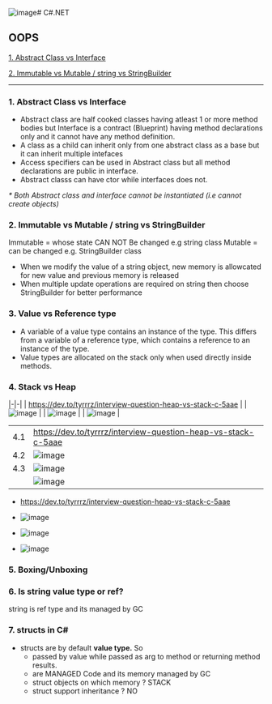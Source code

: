 ![image](https://github.com/user-attachments/assets/55d94649-1655-42c1-9de5-e4cf0cc17e00)# C#.NET

## OOPS

[1. Abstract Class vs Interface](#1.-abstract-class-vs-interface)

[2. Immutable vs Mutable / string vs StringBuilder](#2.-immutable-vs-mutable-/-string-vs-StringBuilder)


---------------------------------------------------------------------------------------
### 1. Abstract Class vs Interface
* Abstract class are half cooked classes having atleast 1 or more method bodies but Interface is a contract (Blueprint) having method declarations only and it cannot have any method definition.
* A class as a child can inherit only from one abstract class as a base but it can inherit multiple intefaces
* Access specifiers can be used in Abstract class but all method declarations are public in interface.
* Abstract classs can have ctor while interfaces does not.
  
_* Both Abstract class and interface cannot be instantiated (i.e cannot create objects)_

### 2. Immutable vs Mutable / string vs StringBuilder

Immutable = whose state CAN NOT Be changed e.g string class
Mutable = can be changed e.g. StringBuilder class

* When we modify the value of a string object, new memory is allowcated for new value and previous memory is released
* When multiple update operations are required on string then choose StringBuilder for better performance

### 3. Value vs Reference type

* A variable of a value type contains an instance of the type. This differs from a variable of a reference type, which contains a reference to an instance of the type.
* Value types are allocated on the stack only when used directly inside methods.

### 4. Stack vs Heap

  |-|-|
  | https://dev.to/tyrrrz/interview-question-heap-vs-stack-c-5aae |
  | ![image](https://github.com/user-attachments/assets/8870310d-1b9e-41ee-a87f-110c4bda53bf) |
  | ![image](https://github.com/user-attachments/assets/6b448969-c6a4-4d38-9e04-d5cf79b64932) |
  | ![image](https://github.com/user-attachments/assets/e021b2ee-93e3-4c12-96f7-c0e7b71e2379) |

  | | |
  |-|-|
  | 4.1 | https://dev.to/tyrrrz/interview-question-heap-vs-stack-c-5aae |
  | 4.2 | ![image](https://github.com/user-attachments/assets/8870310d-1b9e-41ee-a87f-110c4bda53bf) |
  | 4.3 | ![image](https://github.com/user-attachments/assets/6b448969-c6a4-4d38-9e04-d5cf79b64932) |
  |     | ![image](https://github.com/user-attachments/assets/e021b2ee-93e3-4c12-96f7-c0e7b71e2379) |
  
  *  https://dev.to/tyrrrz/interview-question-heap-vs-stack-c-5aae

  *  ![image](https://github.com/user-attachments/assets/8870310d-1b9e-41ee-a87f-110c4bda53bf)

  *  ![image](https://github.com/user-attachments/assets/6b448969-c6a4-4d38-9e04-d5cf79b64932)
  *  ![image](https://github.com/user-attachments/assets/e021b2ee-93e3-4c12-96f7-c0e7b71e2379)



### 5. Boxing/Unboxing

### 6. Is string value type or ref?

string is ref type and its managed by GC

### 7. structs in C#

* structs are by default **value type.** So
  * passed by value while passed as arg to method or returning method results.
  * are MANAGED Code and its memory managed by GC
  * struct objects on which memory ?  STACK
  * struct support inheritance ?   NO




